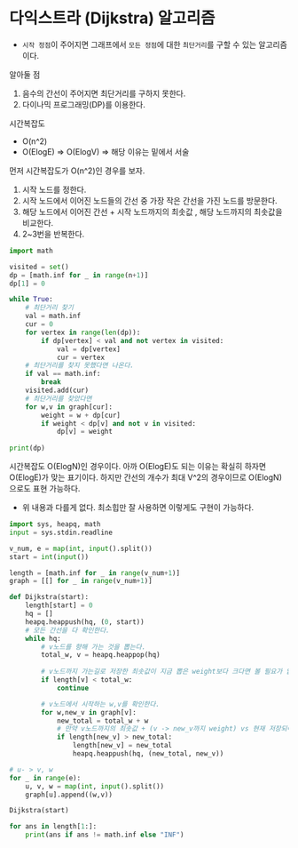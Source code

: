 # 다익스트라 (Dijkstra) 알고리즘
- `시작 정점`이 주어지면 그래프에서 `모든 정점`에 대한 `최단거리`를 구할 수 있는 알고리즘이다.

알아둘 점
1. 음수의 간선이 주어지면 최단거리를 구하지 못한다.
2. 다이나믹 프로그래밍(DP)를 이용한다.

시간복잡도
- O(n^2)
- O(ElogE) => O(ElogV)
    => 해당 이유는 밑에서 서술

먼저 시간복잡도가 O(n^2)인 경우를 보자.
1. 시작 노드를 정한다.
2. 시작 노드에서 이어진 노드들의 간선 중 가장 작은 간선을 가진 노드를 방문한다.
3. 해당 노드에서 이어진 간선 + 시작 노드까지의 최솟값 , 해당 노드까지의 최솟값을 비교한다.
4. 2~3번을 반복한다.

```python
import math

visited = set()
dp = [math.inf for _ in range(n+1)]
dp[1] = 0

while True:
    # 최단거리 찾기
    val = math.inf
    cur = 0
    for vertex in range(len(dp)):
        if dp[vertex] < val and not vertex in visited:
            val = dp[vertex]
            cur = vertex
    # 최단거리를 찾지 못했다면 나온다.
    if val == math.inf:
        break
    visited.add(cur)
    # 최단거리를 찾았다면
    for w,v in graph[cur]:
        weight = w + dp[cur]
        if weight < dp[v] and not v in visited:
            dp[v] = weight
            
print(dp)
```

시간복잡도 O(ElogN)인 경우이다.
아까 O(ElogE)도 되는 이유는 확실히 하자면 O(ElogE)가 맞는 표기이다. 하지만 간선의 개수가 최대 V^2의 경우이므로 O(ElogN)으로도 표현 가능하다.

- 위 내용과 다를게 없다. 최소힙만 잘 사용하면 이렇게도 구현이 가능하다.
```python
import sys, heapq, math
input = sys.stdin.readline

v_num, e = map(int, input().split())
start = int(input())

length = [math.inf for _ in range(v_num+1)]
graph = [[] for _ in range(v_num+1)]

def Dijkstra(start):
    length[start] = 0
    hq = []
    heapq.heappush(hq, (0, start))
    # 모든 간선을 다 확인한다.
    while hq:
        # v노드를 향해 가는 것을 뽑는다.
        total_w, v = heapq.heappop(hq)
        
        # v노드까지 가는길로 저장한 최솟값이 지금 뽑은 weight보다 크다면 볼 필요가 없다.
        if length[v] < total_w:
            continue

        # v노드에서 시작하는 w,v를 확인한다.
        for w,new_v in graph[v]:
            new_total = total_w + w
            # 만약 v노드까지의 최솟값 + (v -> new_v까지 weight) vs 현재 저장되어있는 최솟값
            if length[new_v] > new_total:
                length[new_v] = new_total
                heapq.heappush(hq, (new_total, new_v))

# u- > v, w
for _ in range(e):
    u, v, w = map(int, input().split())
    graph[u].append((w,v))

Dijkstra(start)

for ans in length[1:]:
    print(ans if ans != math.inf else "INF")
```
